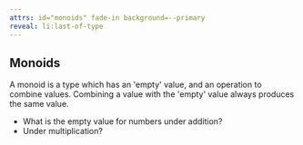 ```yaml
---
attrs: id="monoids" fade-in background=--primary
reveal: li:last-of-type
---
```

## Monoids

A monoid is a type which has an 'empty' value, and an operation to combine 
values. Combining a value with the 'empty' value always produces the same value.

- What is the empty value for numbers under addition?
- Under multiplication?


